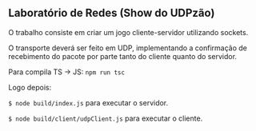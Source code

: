 ## Laboratório de Redes (Show do UDPzão)

O trabalho consiste em criar um jogo cliente-servidor utilizando sockets.

O transporte deverá ser feito em UDP, implementando a confirmação de recebimento do pacote por parte tanto do cliente quanto do servidor.

Para compila TS -> JS:  ```npm run tsc```

Logo depois:

```$ node build/index.js``` para executar o servidor.

```$ node build/client/udpClient.js``` para executar o cliente.
